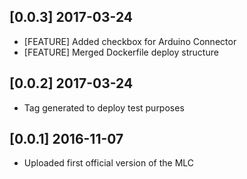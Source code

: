 ## [0.0.3] 2017-03-24
- [FEATURE] Added checkbox for Arduino Connector
- [FEATURE] Merged Dockerfile deploy structure

## [0.0.2] 2017-03-24
- Tag generated to deploy test purposes

## [0.0.1] 2016-11-07
- Uploaded first official version of the MLC
